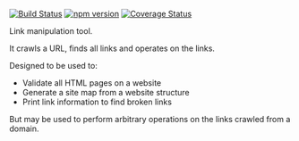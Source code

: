 [![Build Status](https://travis-ci.org/tmpfs/linkdown.svg?v=2)](https://travis-ci.org/tmpfs/linkdown)
[![npm version](http://img.shields.io/npm/v/linkdown.svg?v=2)](https://npmjs.org/package/linkdown)
[![Coverage Status](https://coveralls.io/repos/tmpfs/linkdown/badge.svg?branch=master&service=github&v=3)](https://coveralls.io/github/tmpfs/linkdown?branch=master)

Link manipulation tool.

It crawls a URL, finds all links and operates on the links.

Designed to be used to:

* Validate all HTML pages on a website
* Generate a site map from a website structure
* Print link information to find broken links

But may be used to perform arbitrary operations on the links crawled from a domain.
